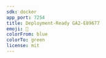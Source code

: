 ```yaml
---
sdk: docker
app_port: 7254
title: Deployment-Ready GA2-E89677
emoji: 🚀
colorFrom: blue
colorTo: green
license: mit
---
```

